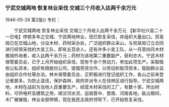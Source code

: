 ### 宁武交城两地  恢复林业采伐  交城三个月收入达两千余万元

1946-05-28
第2版()
专栏：

　　宁武交城两地
    恢复林业采伐
    交城三个月收入达两千余万元
    【新华社兴县二十一日电】停顿多年之交城、宁武两地林业，现已恢复采伐，并组织大量出口。贸易局已在交城山地，分设木材、药材采办处，广泛组织群众采山，与贸易局订立合同进行经常采伐的大变工队，即有五百余人，还有许多小变工队，从一月至四月木材推销外地者，收入达两千余万元；药材为该地第二重要副产，获利亦大。宁武木材保管委员会，已于上月开始组织采伐，现有千余个劳动力，参加此项生产。采取吸收公私资本，组织有限股份公司，提倡劳资合作，以劳动折股顶资本，鼓励群众自由组织合作社等办法。林木保管委员会，正积极进行登记组织工作，各山之前来登记者甚多。为防止滥伐，保护森林，政府并派专人在伐林区进行指导。宁武交城两地，木材在战前为当地人民重要生产，经营木材采伐的工厂，有数十家。所出材料，可供电杆及建筑之用，顺汾河水流，运销晋中、晋南、河南各地。敌占期间，木厂被摧毁，林业全部停顿，现在我民主政府领导下，已开始恢复采伐。
